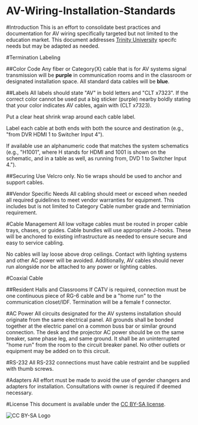 AV-Wiring-Installation-Standards
===================

#Introduction
This is an effort to consolidate best practices and documentation for AV wiring specifically targeted but not limited to the education market. This document addresses [Trinity University](http://trinity.edu) specifc needs but may be adapted as needed.

#Termination Labeling

##Color Code
Any fiber or Category(X) cable that is for AV systems signal transmission will be **purple** in communication rooms and in the classroom or designated installation space. All standard data cables will be **blue**.

##Labels
All labels should state "AV" in bold letters and "CLT x7323".  If the correct color cannot be used put a big sticker (purple) nearby boldly stating that your color indicates AV cables, again with (CLT x7323). 

Put a clear heat shrink wrap around each cable label.

Label each cable at both ends with both the source and destination (e.g., "from DVR HDMI 1 to Switcher Input 4").

If available use an alphanumeric code that matches the system schematics (e.g., "H1001", where H stands for HDMI and 1001 is shown on the schematic, and in a table as well, as running from, DVD 1 to Switcher Input 4."). 

##Securing
Use Velcro only. No tie wraps should be used to anchor and support cables. 

##Vendor Specific Needs
All cabling should meet or exceed when needed all required guidelines to meet vendor warranties for equipment. This includes but is not limited to Category Cable number grade and terminiation requirement.

#Cable Management
All low voltage cables must be routed in proper cable trays, chases, or guides. Cable bundles will use appropriate J-hooks. These will be anchored to existing infrastructure as needed to ensure secure and easy to service cabling. 

No cables will lay loose above drop ceilings. Contact with lighting systems and other AC power will be avoided. Additionally, AV cables should never run alongside nor be attached to any power or lighting cables.

#Coaxial Cable

##Resident Halls and Classrooms
If CATV is required, connection must be one continuous piece of RG-6 cable and be a "home run" to the communication closet/IDF. Termination will be a female f connector.

#AC Power
All circuits designated for the AV systems installation should originate from the same electrical panel. All grounds shall be bonded together at the electric panel on a common buss bar or similar ground connection. The desk and the projector AC power should be on the same breaker, same phase leg, and same ground. It shall be an uninterrupted "home run" from the room to the circuit breaker panel. No other outlets or equipment may be added on to this circuit.

#RS-232
All RS-232 connections must have cable restraint and be supplied with thumb screws.

#Adapters
All effort must be made to avoid the use of gender changers and adapters for installation. Consultations with owner is required if deemed necessary.

#License
This document is available under the [CC BY-SA license](http://creativecommons.org/licenses/by-sa/3.0/). 

![CC BY-SA Logo](http://mirrors.creativecommons.org/presskit/buttons/80x15/png/by-sa.png)
